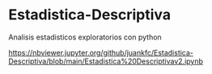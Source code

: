 # Estadistica-Descriptiva
Analisis estadisticos exploratorios con python

https://nbviewer.jupyter.org/github/juankfc/Estadistica-Descriptiva/blob/main/Estadistica%20Descriptivav2.ipynb
